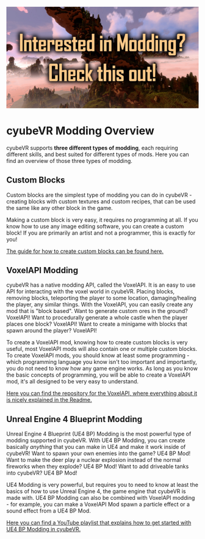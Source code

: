 ![Header](https://github.com/cyubeVR-Modding/.github/blob/1ac0eced9e05cb5cfa5127d687684bf39a0aff9b/profile/modding%20banner.png "Header")

# cyubeVR Modding Overview

cyubeVR supports **three different types of modding**, each requiring different skills, and best suited for different types of mods. Here you can find an overview of those three types of modding.

## Custom Blocks

Custom blocks are the simplest type of modding you can do in cyubeVR - creating blocks with custom textures and custom recipes, that can be used the same like any other block in the game. 

Making a custom block is very easy, it requires no programming at all. If you know how to use any image editing software, you can create a custom block! If you are primarily an artist and not a programmer, this is exactly for you!

[The guide for how to create custom blocks can be found here.](https://steamcommunity.com/app/619500/discussions/3/1640917625019543783/)

## VoxelAPI Modding

cyubeVR has a native modding API, called the VoxelAPI. It is an easy to use API for interacting with the voxel world in cyubeVR. Placing blocks, removing blocks, teleporting the player to some location, damaging/healing the player, any similar things. With the VoxelAPI, you can easily create any mod that is "block based". Want to generate custom ores in the ground? VoxelAPI! Want to procedurally generate a whole castle when the player places one block? VoxelAPI! Want to create a minigame with blocks that spawn around the player? VoxelAPI! 

To create a VoxelAPI mod, knowing how to create custom blocks is very useful, most VoxelAPI mods will also contain one or multiple custom blocks. To create VoxelAPI mods, you should know at least some programming - which programming language you know isn't too important and importantly, you do not need to know how any game engine works. As long as you know the basic concepts of programming, you will be able to create a VoxelAPI mod, it's all designed to be very easy to understand.

[Here you can find the repository for the VoxelAPI, where everything about it is nicely explained in the Readme.](https://github.com/sbsce/cyubeVR-VoxelAPI-Modding)

## Unreal Engine 4 Blueprint Modding

Unreal Engine 4 Blueprint (UE4 BP) Modding is the most powerful type of modding supported in cyubeVR. With UE4 BP Modding, you can create basically *anything* that you can make in UE4 and make it work inside of cyubeVR! Want to spawn your own enemies into the game? UE4 BP Mod! Want to make the deer play a nuclear explosion instead of the normal fireworks when they explode? UE4 BP Mod! Want to add driveable tanks into cyubeVR? UE4 BP Mod!

UE4 Modding is very powerful, but requires you to need to know at least the basics of how to use Unreal Engine 4, the game engine that cyubeVR is made with. UE4 BP Modding can also be combined with VoxelAPI modding - for example, you can make a VoxelAPI Mod spawn a particle effect or a sound effect from a UE4 BP Mod.

[Here you can find a YouTube playlist that explains how to get started with UE4 BP Modding in cyubeVR.](https://www.youtube.com/watch?v=MvVLacyToX0&list=PL6kr-0TUTN58n8QrQoFVq4JI-HZj4eDbY&index=1)

